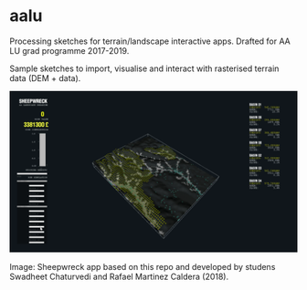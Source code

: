 # aalu
Processing sketches for terrain/landscape interactive apps.
Drafted for AA LU grad programme 2017-2019.

Sample sketches to import, visualise and interact with rasterised terrain data (DEM + data).

![](https://github.com/claudiocmp/aalu/raw/master/terrain_apps%20examples/_resources/app_example.png)

Image: Sheepwreck app based on this repo and developed by studens Swadheet Chaturvedi and Rafael Martinez Caldera (2018).
